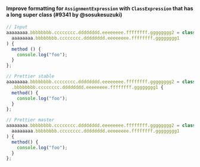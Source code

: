 #### Improve formatting for `AssignmentExpression` with `ClassExpression` that has a long super class (#9341 by @sosukesuzuki)

<!-- prettier-ignore -->
```js
// Input
aaaaaaaa.bbbbbbbb.cccccccc.dddddddd.eeeeeeee.ffffffff.gggggggg2 = class extends (
  aaaaaaaa.bbbbbbbb.cccccccc.dddddddd.eeeeeeee.ffffffff.gggggggg1
) {
  method () {
    console.log("foo");
  }
};

// Prettier stable
aaaaaaaa.bbbbbbbb.cccccccc.dddddddd.eeeeeeee.ffffffff.gggggggg2 = class extends aaaaaaaa
  .bbbbbbbb.cccccccc.dddddddd.eeeeeeee.ffffffff.gggggggg1 {
  method() {
    console.log("foo");
  }
};

// Prettier master
aaaaaaaa.bbbbbbbb.cccccccc.dddddddd.eeeeeeee.ffffffff.gggggggg2 = class extends (
  aaaaaaaa.bbbbbbbb.cccccccc.dddddddd.eeeeeeee.ffffffff.gggggggg1
) {
  method() {
    console.log("foo");
  }
};

```

